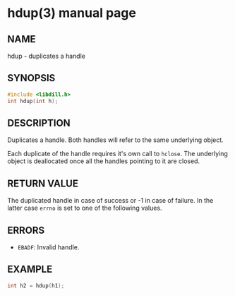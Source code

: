 # hdup(3) manual page

## NAME

hdup - duplicates a handle

## SYNOPSIS

```c
#include <libdill.h>
int hdup(int h);
```

## DESCRIPTION

Duplicates a handle. Both handles will refer to the same underlying object.

Each duplicate of the handle requires it's own call to `hclose`. The underlying object is deallocated once all the handles pointing to it are closed.

## RETURN VALUE

The duplicated handle in case of success or -1 in case of failure. In the latter case `errno` is set to one of the following values.

## ERRORS

* `EBADF`: Invalid handle.

## EXAMPLE

```c
int h2 = hdup(h1);
```

